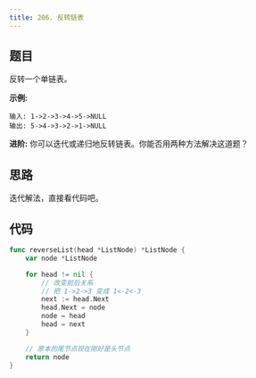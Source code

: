```yaml
---
title: 206. 反转链表
---
```


## 题目

反转一个单链表。

**示例:**

```
输入: 1->2->3->4->5->NULL
输出: 5->4->3->2->1->NULL
```

**进阶:**
你可以迭代或递归地反转链表。你能否用两种方法解决这道题？

## 思路

迭代解法，直接看代码吧。

## 代码

```go
func reverseList(head *ListNode) *ListNode {
	var node *ListNode

	for head != nil {
		// 改变前后关系
		// 把 1->2->3 变成 1<-2<-3
		next := head.Next
		head.Next = node
		node = head
		head = next
	}

	// 原本的尾节点现在刚好是头节点
	return node
}
```
